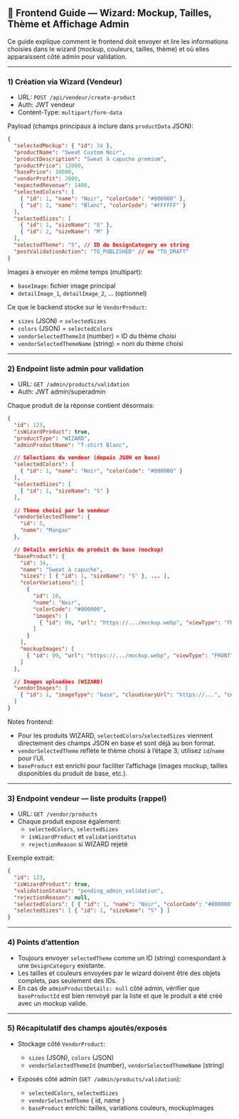 ## 🎨 Frontend Guide — Wizard: Mockup, Tailles, Thème et Affichage Admin

Ce guide explique comment le frontend doit envoyer et lire les informations choisies dans le wizard (mockup, couleurs, tailles, thème) et où elles apparaissent côté admin pour validation.

---

### 1) Création via Wizard (Vendeur)

- URL: `POST /api/vendeur/create-product`
- Auth: JWT vendeur
- Content-Type: `multipart/form-data`

Payload (champs principaux à inclure dans `productData` JSON):

```json
{
  "selectedMockup": { "id": 34 },
  "productName": "Sweat Custom Noir",
  "productDescription": "Sweat à capuche premium",
  "productPrice": 12000,
  "basePrice": 10000,
  "vendorProfit": 2000,
  "expectedRevenue": 1400,
  "selectedColors": [
    { "id": 1, "name": "Noir", "colorCode": "#000000" },
    { "id": 2, "name": "Blanc", "colorCode": "#FFFFFF" }
  ],
  "selectedSizes": [
    { "id": 1, "sizeName": "S" },
    { "id": 2, "sizeName": "M" }
  ],
  "selectedTheme": "5", // ID de DesignCategory en string
  "postValidationAction": "TO_PUBLISHED" // ou "TO_DRAFT"
}
```

Images à envoyer en même temps (multipart):
- `baseImage`: fichier image principal
- `detailImage_1`, `detailImage_2`, ... (optionnel)

Ce que le backend stocke sur le `VendorProduct`:
- `sizes` (JSON) = `selectedSizes`
- `colors` (JSON) = `selectedColors`
- `vendorSelectedThemeId` (number) = ID du thème choisi
- `vendorSelectedThemeName` (string) = nom du thème choisi

---

### 2) Endpoint liste admin pour validation

- URL: `GET /admin/products/validation`
- Auth: JWT admin/superadmin

Chaque produit de la réponse contient désormais:

```json
{
  "id": 123,
  "isWizardProduct": true,
  "productType": "WIZARD",
  "adminProductName": "T-shirt Blanc",

  // Sélections du vendeur (depuis JSON en base)
  "selectedColors": [
    { "id": 1, "name": "Noir", "colorCode": "#000000" }
  ],
  "selectedSizes": [
    { "id": 1, "sizeName": "S" }
  ],

  // Thème choisi par le vendeur
  "vendorSelectedTheme": {
    "id": 5,
    "name": "Mangas"
  },

  // Détails enrichis du produit de base (mockup)
  "baseProduct": {
    "id": 34,
    "name": "Sweat à capuche",
    "sizes": [ { "id": 1, "sizeName": "S" }, ... ],
    "colorVariations": [
      {
        "id": 10,
        "name": "Noir",
        "colorCode": "#000000",
        "images": [
          { "id": 99, "url": "https://.../mockup.webp", "viewType": "FRONT", "delimitations": [...] }
        ]
      }
    ],
    "mockupImages": [
      { "id": 99, "url": "https://.../mockup.webp", "viewType": "FRONT", "colorName": "Noir", "colorCode": "#000000" }
    ]
  },

  // Images uploadées (WIZARD)
  "vendorImages": [
    { "id": 1, "imageType": "base", "cloudinaryUrl": "https://...", "colorName": null, "colorCode": null }
  ]
}
```

Notes frontend:
- Pour les produits WIZARD, `selectedColors`/`selectedSizes` viennent directement des champs JSON en base et sont déjà au bon format.
- `vendorSelectedTheme` reflète le thème choisi à l’étape 3; utilisez `id`/`name` pour l’UI.
- `baseProduct` est enrichi pour faciliter l’affichage (images mockup, tailles disponibles du produit de base, etc.).

---

### 3) Endpoint vendeur — liste produits (rappel)

- URL: `GET /vendor/products`
- Chaque produit expose également:
  - `selectedColors`, `selectedSizes`
  - `isWizardProduct` et `validationStatus`
  - `rejectionReason` si WIZARD rejeté

Exemple extrait:

```json
{
  "id": 123,
  "isWizardProduct": true,
  "validationStatus": "pending_admin_validation",
  "rejectionReason": null,
  "selectedColors": [ { "id": 1, "name": "Noir", "colorCode": "#000000" } ],
  "selectedSizes": [ { "id": 1, "sizeName": "S" } ]
}
```

---

### 4) Points d’attention

- Toujours envoyer `selectedTheme` comme un ID (string) correspondant à une `DesignCategory` existante.
- Les tailles et couleurs envoyées par le wizard doivent être des objets complets, pas seulement des IDs.
- En cas de `adminProductDetails: null` côté admin, vérifier que `baseProductId` est bien renvoyé par la liste et que le produit a été créé avec un mockup valide.

---

### 5) Récapitulatif des champs ajoutés/exposés

- Stockage côté `VendorProduct`:
  - `sizes` (JSON), `colors` (JSON)
  - `vendorSelectedThemeId` (number), `vendorSelectedThemeName` (string)

- Exposés côté admin (`GET /admin/products/validation`):
  - `selectedColors`, `selectedSizes`
  - `vendorSelectedTheme` { id, name }
  - `baseProduct` enrichi: tailles, variations couleurs, mockupImages






